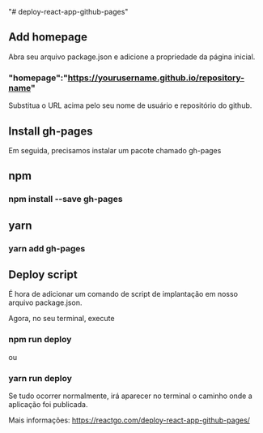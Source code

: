 "# deploy-react-app-github-pages" 

## Add homepage

Abra seu arquivo package.json e adicione a propriedade da página inicial.

### "homepage":"https://yourusername.github.io/repository-name"

Substitua o URL acima pelo seu nome de usuário e repositório do github.

## Install gh-pages
Em seguida, precisamos instalar um pacote chamado gh-pages

## npm

### npm install --save gh-pages

## yarn 

### yarn add gh-pages

## Deploy script
É hora de adicionar um comando de script de implantação em nosso arquivo package.json.


Agora, no seu terminal, execute 

### npm run deploy
 ou
### yarn run deploy 

Se tudo ocorrer normalmente, irá aparecer no terminal o caminho onde a aplicação foi publicada.


Mais informações: https://reactgo.com/deploy-react-app-github-pages/
